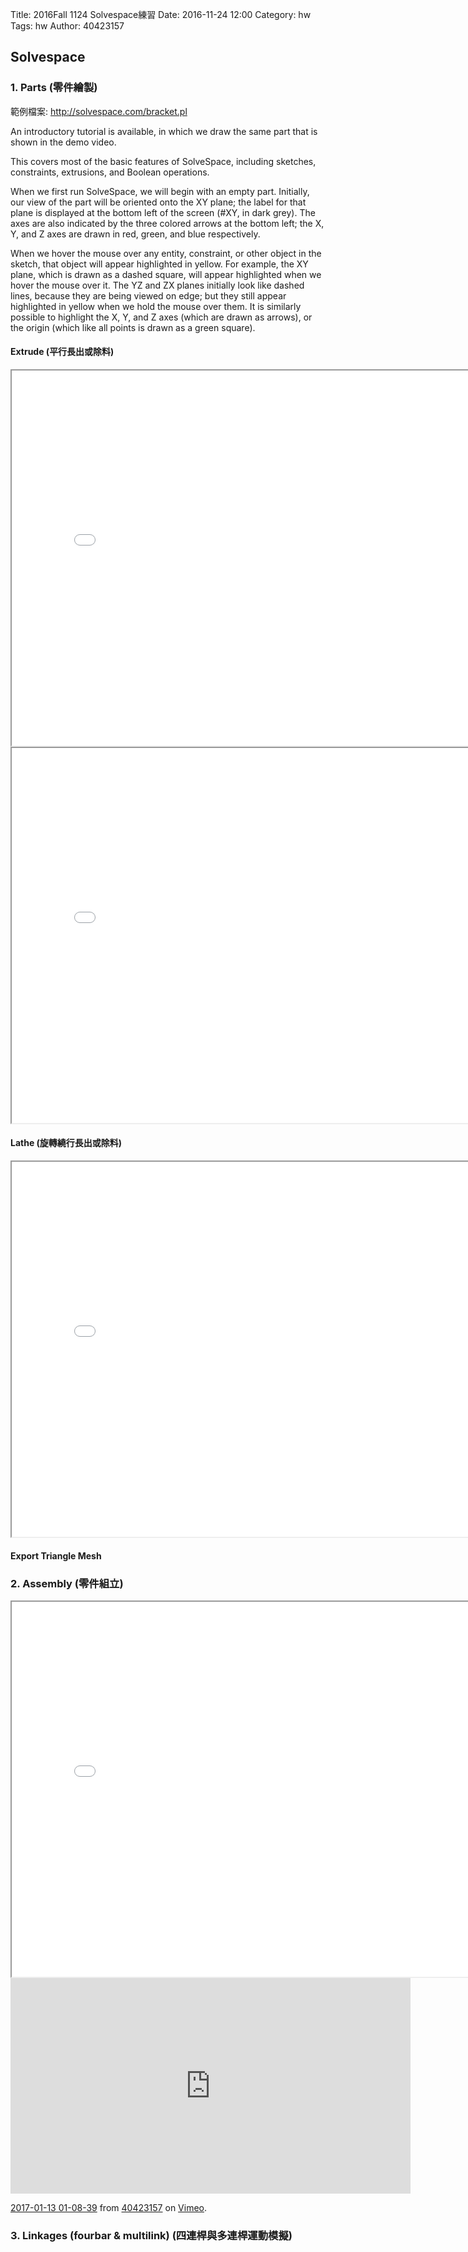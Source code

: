 Title: 2016Fall  1124 Solvespace練習
Date: 2016-11-24 12:00
Category: hw
Tags: hw
Author: 40423157



<!-- PELICAN_END_SUMMARY -->

## Solvespace

### 1. Parts (零件繪製)
<p>範例檔案: <a href="http://solvespace.com/bracket.pl">http://solvespace.com/bracket.pl</a></p>
<p>An introductory tutorial is available, in which we draw the same part that is shown in the demo video.</p> 
<p>This covers most of the basic features of SolveSpace, including sketches, constraints, extrusions, and Boolean operations.</p>
<p>When we first run SolveSpace, we will begin with an empty part. Initially, our view of the part will be oriented onto the XY plane; the label for that plane is displayed at the bottom left of the screen (#XY, in dark grey). The axes are also indicated by the three colored arrows at the bottom left; the X, Y, and Z axes are drawn in red, green, and blue respectively.</p>
<p>When we hover the mouse over any entity, constraint, or other object in the sketch, that object will appear highlighted in yellow. For example, the XY plane, which is drawn as a dashed square, will appear highlighted when we hover the mouse over it. The YZ and ZX planes initially look like dashed lines, because they are being viewed on edge; but they still appear highlighted in yellow when we hold the mouse over them. It is similarly possible to highlight the X, Y, and Z axes (which are drawn as arrows), or the origin (which like all points is drawn as a green square).</p>

#### Extrude (平行長出或除料)

<iframe src="./../data/方塊.html" width="800"height="600"></iframe>

<iframe src="./../data/方塊挖洞.html" width="800"height="600"></iframe>


#### Lathe (旋轉繞行長出或除料)

<iframe src="./../data/40423157.html" width="800"height="600"></iframe>

#### Export Triangle Mesh


### 2. Assembly (零件組立)

<iframe src="./../data/BOX.html" width="800"height="600"></iframe>

<iframe src="https://player.vimeo.com/video/199189827" width="640" height="345" frameborder="0" webkitallowfullscreen mozallowfullscreen allowfullscreen></iframe>
<p><a href="https://vimeo.com/199189827">2017-01-13 01-08-39</a> from <a href="https://vimeo.com/user57496043">40423157</a> on <a href="https://vimeo.com">Vimeo</a>.</p>

### 3. Linkages (fourbar & multilink) (四連桿與多連桿運動模擬)




